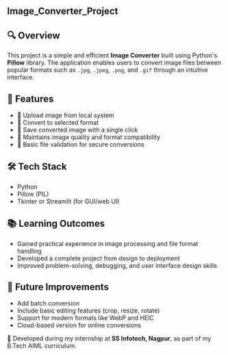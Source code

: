 ## Image_Converter_Project
## 🔍 Overview
This project is a simple and efficient **Image Converter** built using Python's **Pillow** library. The application enables users to convert image files between popular formats such as `.jpg`, `.jpeg`, `.png`, and `.gif` through an intuitive interface.

## 🎯 Features
- 📁 Upload image from local system
- 🔄 Convert to selected format
- 💾 Save converted image with a single click
- 🎨 Maintains image quality and format compatibility
- 🔐 Basic file validation for secure conversions

## 🛠️ Tech Stack
- Python  
- Pillow (PIL)  
- Tkinter or Streamlit (for GUI/web UI)  

## 📚 Learning Outcomes
- Gained practical experience in image processing and file format handling  
- Developed a complete project from design to deployment  
- Improved problem-solving, debugging, and user interface design skills  

## 🚀 Future Improvements
- Add batch conversion  
- Include basic editing features (crop, resize, rotate)  
- Support for modern formats like WebP and HEIC  
- Cloud-based version for online conversions

📌 Developed during my internship at **SS Infotech, Nagpur**, as part of my B.Tech AIML curriculum.

